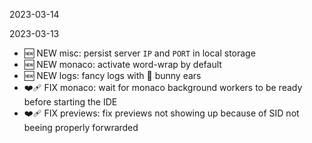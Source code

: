 2023-03-14

2023-03-13

-   🆕 NEW misc: persist server `IP` and `PORT` in local storage
-   🆕 NEW monaco: activate word-wrap by default
-   🆕 NEW logs: fancy logs with 🐰 bunny ears
-   ❤️‍🩹 FIX monaco: wait for monaco background workers to be ready before starting the IDE
-   ❤️‍🩹 FIX previews: fix previews not showing up because of SID not beeing properly forwrarded
